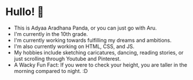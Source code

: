 # Hullo! 👋
- This is Adyaa Aradhana Panda, or you can just go with Aru. 
- I'm currently in the 10th grade.
- I'm currently working towards fulfilling my dreams and ambitions.
- I'm also currently working on HTML, CSS, and JS.
- My hobbies include sketching caricatures, dancing, reading stories, or just scrolling through Youtube and Pinterest.
- A Wacky Fun Fact: If you were to check your height, you are taller in the morning compared to night. :D

